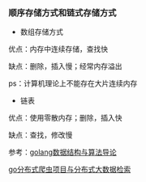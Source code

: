 ### 顺序存储方式和链式存储方式

- 数组存储方式

优点：内存中连续存储，查找快

缺点：删除，插入慢；经常内存溢出

ps：计算机理论上不能存在大片连续内存

- 链表

优点：使用零散内存；删除，插入快

缺点：查找，修改慢


参考：[golang数据结构与算法导论](https://ke.qq.com/course/455577)

[go分布式爬虫项目与分布式大数据检索](https://ke.qq.com/course/457600)